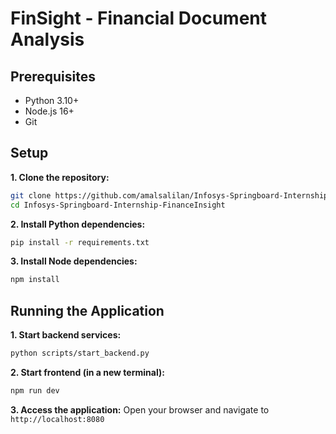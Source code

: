 # FinSight - Financial Document Analysis

## Prerequisites

- Python 3.10+
- Node.js 16+
- Git

## Setup

**1. Clone the repository:**
```bash
git clone https://github.com/amalsalilan/Infosys-Springboard-Internship-FinanceInsight.git
cd Infosys-Springboard-Internship-FinanceInsight
```

**2. Install Python dependencies:**
```bash
pip install -r requirements.txt
```

**3. Install Node dependencies:**
```bash
npm install
```

## Running the Application

**1. Start backend services:**
```bash
python scripts/start_backend.py
```

**2. Start frontend (in a new terminal):**
```bash
npm run dev
```

**3. Access the application:**
Open your browser and navigate to `http://localhost:8080`
